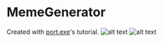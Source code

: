 # MemeGenerator
Created with [port.exe](https://www.youtube.com/c/PortEXE)'s tutorial.
![alt text](https://github.com/theakhilleus/MemeGenerator/blob/main/1.PNG?raw=true)
![alt text](https://github.com/theakhilleus/MemeGenerator/blob/main/2.PNG?raw=true)
